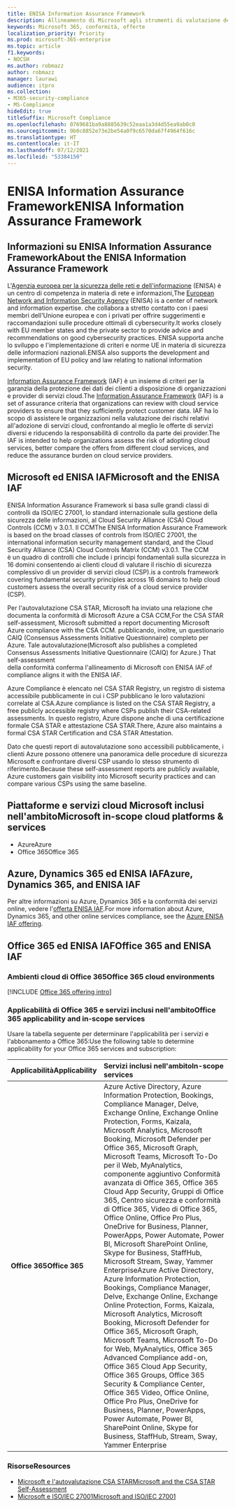 ```yaml
---
title: ENISA Information Assurance Framework
description: Allineamento di Microsoft agli strumenti di valutazione dei rischi indicati da ENISA Information Assurance Framework in base all'autovalutazione CSA STAR.
keywords: Microsoft 365, conformità, offerte
localization_priority: Priority
ms.prod: microsoft-365-enterprise
ms.topic: article
f1.keywords:
- NOCSH
ms.author: robmazz
author: robmazz
manager: laurawi
audience: itpro
ms.collection:
- M365-security-compliance
- MS-Compliance
hideEdit: true
titleSuffix: Microsoft Compliance
ms.openlocfilehash: 0769681ba9a8885639c52eaa1a3d4d55ea9ab0c0
ms.sourcegitcommit: 9b0c8852e73e2be54a0f9c6570da67f4964f616c
ms.translationtype: HT
ms.contentlocale: it-IT
ms.lasthandoff: 07/12/2021
ms.locfileid: "53384150"
---
```

# <a name="enisa-information-assurance-framework"></a><span data-ttu-id="a22ed-104">ENISA Information Assurance Framework</span><span class="sxs-lookup"><span data-stu-id="a22ed-104">ENISA Information Assurance Framework</span></span>

## <a name="about-the-enisa-information-assurance-framework"></a><span data-ttu-id="a22ed-105">Informazioni su ENISA Information Assurance Framework</span><span class="sxs-lookup"><span data-stu-id="a22ed-105">About the ENISA Information Assurance Framework</span></span>

<span data-ttu-id="a22ed-106">L'[Agenzia europea per la sicurezza delle reti e dell'informazione](https://www.enisa.europa.eu/) (ENISA) è un centro di competenza in materia di rete e informazioni,</span><span class="sxs-lookup"><span data-stu-id="a22ed-106">The [European Network and Information Security Agency](https://www.enisa.europa.eu/) (ENISA) is a center of network and information expertise.</span></span> <span data-ttu-id="a22ed-107">che collabora a stretto contatto con i paesi membri dell'Unione europea e con i privati per offrire suggerimenti e raccomandazioni sulle procedure ottimali di cybersecurity.</span><span class="sxs-lookup"><span data-stu-id="a22ed-107">It works closely with EU member states and the private sector to provide advice and recommendations on good cybersecurity practices.</span></span> <span data-ttu-id="a22ed-108">ENISA supporta anche lo sviluppo e l'implementazione di criteri e norme UE in materia di sicurezza delle informazioni nazionali.</span><span class="sxs-lookup"><span data-stu-id="a22ed-108">ENISA also supports the development and implementation of EU policy and law relating to national information security.</span></span>

<span data-ttu-id="a22ed-109">[Information Assurance Framework](https://www.enisa.europa.eu/publications/cloud-computing-information-assurance-framework) (IAF) è un insieme di criteri per la garanzia della protezione dei dati dei clienti a disposizione di organizzazioni e provider di servizi cloud.</span><span class="sxs-lookup"><span data-stu-id="a22ed-109">The [Information Assurance Framework](https://www.enisa.europa.eu/publications/cloud-computing-information-assurance-framework) (IAF) is a set of assurance criteria that organizations can review with cloud service providers to ensure that they sufficiently protect customer data.</span></span> <span data-ttu-id="a22ed-110">IAF ha lo scopo di assistere le organizzazioni nella valutazione dei rischi relativi all'adozione di servizi cloud, confrontando al meglio le offerte di servizi diversi e riducendo la responsabilità di controllo da parte dei provider.</span><span class="sxs-lookup"><span data-stu-id="a22ed-110">The IAF is intended to help organizations assess the risk of adopting cloud services, better compare the offers from different cloud services, and reduce the assurance burden on cloud service providers.</span></span>

## <a name="microsoft-and-the-enisa-iaf"></a><span data-ttu-id="a22ed-111">Microsoft ed ENISA IAF</span><span class="sxs-lookup"><span data-stu-id="a22ed-111">Microsoft and the ENISA IAF</span></span>

<span data-ttu-id="a22ed-p103">ENISA Information Assurance Framework si basa sulle grandi classi di controlli da ISO/IEC 27001, lo standard internazionale sulla gestione della sicurezza delle informazioni, al Cloud Security Alliance (CSA) Cloud Controls (CCM) v 3.0.1. Il CCM</span><span class="sxs-lookup"><span data-stu-id="a22ed-p103">The ENISA Information Assurance Framework is based on the broad classes of controls from ISO/IEC 27001, the international information security management standard, and the Cloud Security Alliance (CSA) Cloud Controls Matrix (CCM) v3.0.1. The CCM</span></span>  
<span data-ttu-id="a22ed-114">è un quadro di controlli che include i principi fondamentali sulla sicurezza in 16 domini consentendo ai clienti cloud di valutare il rischio di sicurezza complessivo di un provider di servizi cloud (CSP).</span><span class="sxs-lookup"><span data-stu-id="a22ed-114">is a controls framework covering fundamental security principles across 16 domains to help cloud customers assess the overall security risk of a cloud service provider (CSP).</span></span>

<span data-ttu-id="a22ed-115">Per l'autovalutazione CSA STAR, Microsoft ha inviato una relazione che documenta la conformità di Microsoft Azure a CSA CCM,</span><span class="sxs-lookup"><span data-stu-id="a22ed-115">For the CSA STAR self-assessment, Microsoft submitted a report documenting Microsoft Azure compliance with the CSA CCM.</span></span> <span data-ttu-id="a22ed-116">pubblicando, inoltre, un questionario CAIQ (Consensus Assessments Initiative Questionnaire) completo per Azure. Tale autovalutazione</span><span class="sxs-lookup"><span data-stu-id="a22ed-116">(Microsoft also publishes a completed Consensus Assessments Initiative Questionnaire (CAIQ) for Azure.) That self-assessment</span></span>  
<span data-ttu-id="a22ed-117">della conformità conferma l'allineamento di Microsoft con ENISA IAF.</span><span class="sxs-lookup"><span data-stu-id="a22ed-117">of compliance aligns it with the ENISA IAF.</span></span>

<span data-ttu-id="a22ed-118">Azure Compliance è elencato nel CSA STAR Registry, un registro di sistema accessibile pubblicamente in cui i CSP pubblicano le loro valutazioni correlate al CSA.</span><span class="sxs-lookup"><span data-stu-id="a22ed-118">Azure compliance is listed on the CSA STAR Registry, a free publicly accessible registry where CSPs publish their CSA-related assessments.</span></span> <span data-ttu-id="a22ed-119">In questo registro, Azure dispone anche di una certificazione formale CSA STAR e attestazione CSA STAR.</span><span class="sxs-lookup"><span data-stu-id="a22ed-119">There, Azure also maintains a formal CSA STAR Certification and CSA STAR Attestation.</span></span>

<span data-ttu-id="a22ed-120">Dato che questi report di autovalutazione sono accessibili pubblicamente, i clienti Azure possono ottenere una panoramica delle procedure di sicurezza Microsoft e confrontare diversi CSP usando lo stesso strumento di riferimento.</span><span class="sxs-lookup"><span data-stu-id="a22ed-120">Because these self-assessment reports are publicly available, Azure customers gain visibility into Microsoft security practices and can compare various CSPs using the same baseline.</span></span>

## <a name="microsoft-in-scope-cloud-platforms--services"></a><span data-ttu-id="a22ed-121">Piattaforme e servizi cloud Microsoft inclusi nell'ambito</span><span class="sxs-lookup"><span data-stu-id="a22ed-121">Microsoft in-scope cloud platforms & services</span></span>

- <span data-ttu-id="a22ed-122">Azure</span><span class="sxs-lookup"><span data-stu-id="a22ed-122">Azure</span></span>
- <span data-ttu-id="a22ed-123">Office 365</span><span class="sxs-lookup"><span data-stu-id="a22ed-123">Office 365</span></span>

## <a name="azure-dynamics-365-and-enisa-iaf"></a><span data-ttu-id="a22ed-124">Azure, Dynamics 365 ed ENISA IAF</span><span class="sxs-lookup"><span data-stu-id="a22ed-124">Azure, Dynamics 365, and ENISA IAF</span></span>

<span data-ttu-id="a22ed-125">Per altre informazioni su Azure, Dynamics 365 e la conformità dei servizi online, vedere l'[offerta ENISA IAF](/azure/compliance/offerings/offering-eu-enisa-iaf).</span><span class="sxs-lookup"><span data-stu-id="a22ed-125">For more information about Azure, Dynamics 365, and other online services compliance, see the [Azure ENISA IAF offering](/azure/compliance/offerings/offering-eu-enisa-iaf).</span></span>

## <a name="office-365-and-enisa-iaf"></a><span data-ttu-id="a22ed-126">Office 365 ed ENISA IAF</span><span class="sxs-lookup"><span data-stu-id="a22ed-126">Office 365 and ENISA IAF</span></span>

### <a name="office-365-cloud-environments"></a><span data-ttu-id="a22ed-127">Ambienti cloud di Office 365</span><span class="sxs-lookup"><span data-stu-id="a22ed-127">Office 365 cloud environments</span></span>

[!INCLUDE [Office 365 offering intro](../includes/o365-offering-introduction.md)]

### <a name="office-365-applicability-and-in-scope-services"></a><span data-ttu-id="a22ed-128">Applicabilità di Office 365 e servizi inclusi nell'ambito</span><span class="sxs-lookup"><span data-stu-id="a22ed-128">Office 365 applicability and in-scope services</span></span>

<span data-ttu-id="a22ed-129">Usare la tabella seguente per determinare l'applicabilità per i servizi e l'abbonamento a Office 365:</span><span class="sxs-lookup"><span data-stu-id="a22ed-129">Use the following table to determine applicability for your Office 365 services and subscription:</span></span>

| <span data-ttu-id="a22ed-130">**Applicabilità**</span><span class="sxs-lookup"><span data-stu-id="a22ed-130">**Applicability**</span></span> | <span data-ttu-id="a22ed-131">**Servizi inclusi nell'ambito**</span><span class="sxs-lookup"><span data-stu-id="a22ed-131">**In-scope services**</span></span> |
|:------------------|:----------------------|
| <span data-ttu-id="a22ed-132">**Office 365**</span><span class="sxs-lookup"><span data-stu-id="a22ed-132">**Office 365**</span></span> | <span data-ttu-id="a22ed-133">Azure Active Directory, Azure Information Protection, Bookings, Compliance Manager, Delve, Exchange Online, Exchange Online Protection, Forms, Kaizala, Microsoft Analytics, Microsoft Booking, Microsoft Defender per Office 365, Microsoft Graph, Microsoft Teams, Microsoft To-Do per il Web, MyAnalytics, componente aggiuntivo Conformità avanzata di Office 365, Office 365 Cloud App Security, Gruppi di Office 365, Centro sicurezza e conformità di Office 365, Video di Office 365, Office Online, Office Pro Plus, OneDrive for Business, Planner, PowerApps, Power Automate, Power BI, Microsoft SharePoint Online, Skype for Business, StaffHub, Microsoft Stream, Sway, Yammer Enterprise</span><span class="sxs-lookup"><span data-stu-id="a22ed-133">Azure Active Directory, Azure Information Protection, Bookings, Compliance Manager, Delve, Exchange Online, Exchange Online Protection, Forms, Kaizala, Microsoft Analytics, Microsoft Booking, Microsoft Defender for Office 365, Microsoft Graph, Microsoft Teams, Microsoft To-Do for Web, MyAnalytics, Office 365 Advanced Compliance add-on, Office 365 Cloud App Security, Office 365 Groups, Office 365 Security & Compliance Center, Office 365 Video, Office Online, Office Pro Plus, OneDrive for Business, Planner, PowerApps, Power Automate, Power BI, SharePoint Online, Skype for Business, StaffHub, Stream, Sway, Yammer Enterprise</span></span> |

### <a name="resources"></a><span data-ttu-id="a22ed-134">Risorse</span><span class="sxs-lookup"><span data-stu-id="a22ed-134">Resources</span></span>

- [<span data-ttu-id="a22ed-135">Microsoft e l'autovalutazione CSA STAR</span><span class="sxs-lookup"><span data-stu-id="a22ed-135">Microsoft and the CSA STAR Self-Assessment</span></span>](offering-csa-star-self-assessment.md)
- [<span data-ttu-id="a22ed-136">Microsoft e ISO/IEC 27001</span><span class="sxs-lookup"><span data-stu-id="a22ed-136">Microsoft and ISO/IEC 27001</span></span>](offering-ISO-27001.md)
